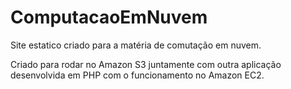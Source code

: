 # ComputacaoEmNuvem

  Site estatico criado para a matéria de comutação em nuvem.
  
  Criado para rodar no Amazon S3 juntamente com outra aplicação desenvolvida em PHP com o funcionamento no Amazon EC2.
